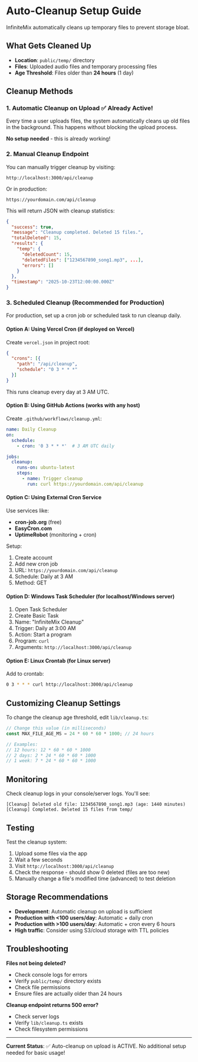 # Auto-Cleanup Setup Guide

InfiniteMix automatically cleans up temporary files to prevent storage bloat.

## What Gets Cleaned Up

- **Location**: `public/temp/` directory
- **Files**: Uploaded audio files and temporary processing files
- **Age Threshold**: Files older than **24 hours** (1 day)

## Cleanup Methods

### 1. **Automatic Cleanup on Upload** ✅ Already Active!

Every time a user uploads files, the system automatically cleans up old files in the background. This happens without blocking the upload process.

**No setup needed** - this is already working!

### 2. **Manual Cleanup Endpoint**

You can manually trigger cleanup by visiting:

```
http://localhost:3000/api/cleanup
```

Or in production:
```
https://yourdomain.com/api/cleanup
```

This will return JSON with cleanup statistics:
```json
{
  "success": true,
  "message": "Cleanup completed. Deleted 15 files.",
  "totalDeleted": 15,
  "results": {
    "temp": {
      "deletedCount": 15,
      "deletedFiles": ["1234567890_song1.mp3", ...],
      "errors": []
    }
  },
  "timestamp": "2025-10-23T12:00:00.000Z"
}
```

### 3. **Scheduled Cleanup (Recommended for Production)**

For production, set up a cron job or scheduled task to run cleanup daily.

#### Option A: **Using Vercel Cron** (if deployed on Vercel)

Create `vercel.json` in project root:

```json
{
  "crons": [{
    "path": "/api/cleanup",
    "schedule": "0 3 * * *"
  }]
}
```

This runs cleanup every day at 3 AM UTC.

#### Option B: **Using GitHub Actions** (works with any host)

Create `.github/workflows/cleanup.yml`:

```yaml
name: Daily Cleanup
on:
  schedule:
    - cron: '0 3 * * *'  # 3 AM UTC daily

jobs:
  cleanup:
    runs-on: ubuntu-latest
    steps:
      - name: Trigger cleanup
        run: curl https://yourdomain.com/api/cleanup
```

#### Option C: **Using External Cron Service**

Use services like:
- **cron-job.org** (free)
- **EasyCron.com**
- **UptimeRobot** (monitoring + cron)

Setup:
1. Create account
2. Add new cron job
3. URL: `https://yourdomain.com/api/cleanup`
4. Schedule: Daily at 3 AM
5. Method: GET

#### Option D: **Windows Task Scheduler** (for localhost/Windows server)

1. Open Task Scheduler
2. Create Basic Task
3. Name: "InfiniteMix Cleanup"
4. Trigger: Daily at 3:00 AM
5. Action: Start a program
6. Program: `curl`
7. Arguments: `http://localhost:3000/api/cleanup`

#### Option E: **Linux Crontab** (for Linux server)

Add to crontab:
```bash
0 3 * * * curl http://localhost:3000/api/cleanup
```

## Customizing Cleanup Settings

To change the cleanup age threshold, edit `lib/cleanup.ts`:

```typescript
// Change this value (in milliseconds)
const MAX_FILE_AGE_MS = 24 * 60 * 60 * 1000; // 24 hours

// Examples:
// 12 hours: 12 * 60 * 60 * 1000
// 2 days: 2 * 24 * 60 * 60 * 1000
// 1 week: 7 * 24 * 60 * 60 * 1000
```

## Monitoring

Check cleanup logs in your console/server logs. You'll see:

```
[Cleanup] Deleted old file: 1234567890_song1.mp3 (age: 1440 minutes)
[Cleanup] Completed. Deleted 15 files from temp/
```

## Testing

Test the cleanup system:

1. Upload some files via the app
2. Wait a few seconds
3. Visit `http://localhost:3000/api/cleanup`
4. Check the response - should show 0 deleted (files are too new)
5. Manually change a file's modified time (advanced) to test deletion

## Storage Recommendations

- **Development**: Automatic cleanup on upload is sufficient
- **Production with <100 users/day**: Automatic + daily cron
- **Production with >100 users/day**: Automatic + cron every 6 hours
- **High traffic**: Consider using S3/cloud storage with TTL policies

## Troubleshooting

**Files not being deleted?**
- Check console logs for errors
- Verify `public/temp/` directory exists
- Check file permissions
- Ensure files are actually older than 24 hours

**Cleanup endpoint returns 500 error?**
- Check server logs
- Verify `lib/cleanup.ts` exists
- Check filesystem permissions

---

**Current Status**: ✅ Auto-cleanup on upload is ACTIVE. No additional setup needed for basic usage!
